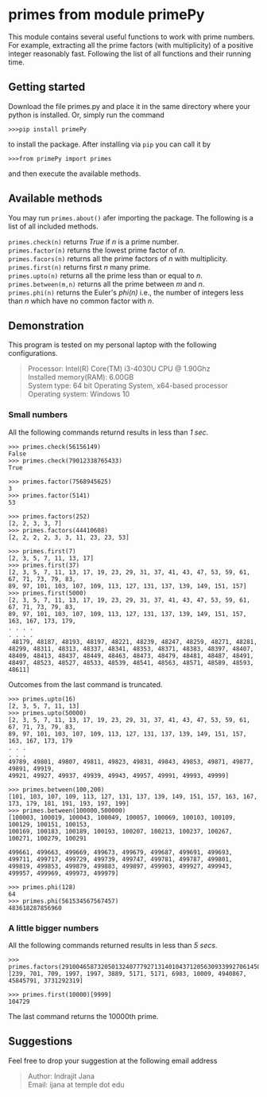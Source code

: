 # primes from module primePy
This module contains several useful functions to work with prime numbers. For example, extracting all the prime factors (with multiplicity) of a positive integer reasonably fast. Following the list of all functions and their running time.

## Getting started
Download the file primes.py and place it in the same directory where your python is installed. Or, simply run the command 
```
>>>pip install primePy
```
to install the package. After installing via `pip` you can call it by 
```
>>>from primePy import primes
```
 and then execute the available methods.

## Available methods
You may run `primes.about()` afer importing the package. The following is a list of all included methods.


`primes.check(n)` returns *True* if *n* is a prime number.<br />
`primes.factor(n)` returns the lowest prime factor of *n*. <br />
`primes.facors(n)` returns all the prime factors of *n* with multiplicity.<br />
`primes.first(n)` returns first *n* many prime. <br />
`primes.upto(n)` returns all the prime less than or equal to *n*. <br />
`primes.between(m,n)` returns all the prime between *m* and *n*. <br />
`primes.phi(n)` returns the Euler's *phi(n)* i.e., the number of integers less than *n* which have no common factor with *n*. <br />


## Demonstration

This program is tested on my personal laptop with the following configurations.

>Processor: Intel(R) Core(TM) i3-4030U CPU @ 1.90Ghz<br/>
>Installed memory(RAM): 6.00GB <br/>
>System type: 64 bit Operating System, x64-based processor<br/>
>Operating system: Windows 10

### Small numbers
All the following commands returnd results in less than *1 sec*.

```
>>> primes.check(56156149)
False
>>> primes.check(79012338765433)
True
```

```
>>> primes.factor(7568945625)
3
>>> primes.factor(5141)
53
```

```
>>> primes.factors(252)
[2, 2, 3, 3, 7]
>>> primes.factors(44410608)
[2, 2, 2, 2, 3, 3, 11, 23, 23, 53]
```

```
>>> primes.first(7)
[2, 3, 5, 7, 11, 13, 17]
>>> primes.first(37)
[2, 3, 5, 7, 11, 13, 17, 19, 23, 29, 31, 37, 41, 43, 47, 53, 59, 61, 67, 71, 73, 79, 83,
89, 97, 101, 103, 107, 109, 113, 127, 131, 137, 139, 149, 151, 157]
>>> primes.first(5000)
[2, 3, 5, 7, 11, 13, 17, 19, 23, 29, 31, 37, 41, 43, 47, 53, 59, 61, 67, 71, 73, 79, 83,
89, 97, 101, 103, 107, 109, 113, 127, 131, 137, 139, 149, 151, 157, 163, 167, 173, 179,
. . . . 
. . . .
 48179, 48187, 48193, 48197, 48221, 48239, 48247, 48259, 48271, 48281, 48299, 48311, 48313, 48337, 48341, 48353, 48371, 48383, 48397, 48407, 48409, 48413, 48437, 48449, 48463, 48473, 48479, 48481, 48487, 48491, 48497, 48523, 48527, 48533, 48539, 48541, 48563, 48571, 48589, 48593, 48611]
```
Outcomes from the last command is truncated.

```
>>> primes.upto(16)
[2, 3, 5, 7, 11, 13]
>>> primes.upto(50000)
[2, 3, 5, 7, 11, 13, 17, 19, 23, 29, 31, 37, 41, 43, 47, 53, 59, 61, 67, 71, 73, 79, 83,
89, 97, 101, 103, 107, 109, 113, 127, 131, 137, 139, 149, 151, 157, 163, 167, 173, 179
. . .
. . .
49789, 49801, 49807, 49811, 49823, 49831, 49843, 49853, 49871, 49877, 49891, 49919,
49921, 49927, 49937, 49939, 49943, 49957, 49991, 49993, 49999]
```

```
>>> primes.between(100,200)
[101, 103, 107, 109, 113, 127, 131, 137, 139, 149, 151, 157, 163, 167, 173, 179, 181, 191, 193, 197, 199]
>>> primes.between(100000,500000)
[100003, 100019, 100043, 100049, 100057, 100069, 100103, 100109, 100129, 100151, 100153,
100169, 100183, 100189, 100193, 100207, 100213, 100237, 100267, 100271, 100279, 100291

499661, 499663, 499669, 499673, 499679, 499687, 499691, 499693, 499711, 499717, 499729, 499739, 499747, 499781, 499787, 499801, 499819, 499853, 499879, 499883, 499897, 499903, 499927, 499943, 499957, 499969, 499973, 499979]
```

```
>>> primes.phi(128)
64
>>> primes.phi(561534567567457)
483618287856960
```
### A little bigger numbers

All the following commands returned results in less than *5 secs*.

```
>>> primes.factors(2910046587320501324077792713140104371205630933992706145011)
[239, 701, 709, 1997, 1997, 3889, 5171, 5171, 6983, 10009, 4940867, 45845791, 3731292319]
```

```
>>> primes.first(10000)[9999]
104729
```
The last command returns the 10000th prime.

## Suggestions
Feel free to drop your suggestion at the following email address<br/>
>Author: Indrajit Jana<br/>
>Email: ijana at temple dot edu



